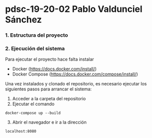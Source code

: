 # pdsc-19-20-02 Pablo Valdunciel Sánchez

### 1. Estructura del proyecto 


### 2. Ejecución del sistema
Para ejecutar el proyecto hace falta instalar 
- Docker (https://docs.docker.com/install/)
- Docker Compose (https://docs.docker.com/compose/install/)

Una vez instalados y clonado el repositorio, es necesario ejecutar los siguientes pasos para arrancar el sistema:

1. Acceder a la carpeta del repositorio
2. Ejecutar el comando

```
docker-compose up --build
```
3. Abrir el navegador e ir a la dirección
```
localhost:8080
```